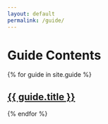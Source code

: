 ```yaml
---
layout: default
permalink: /guide/
---
```


# Guide Contents

{% for guide in site.guide %}

<h2><a href="{{ guide.url | relative_url }}">{{ guide.title }}</a></h2>

{% endfor %}